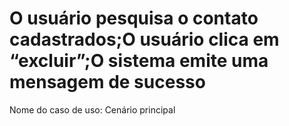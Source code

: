 # O usuário pesquisa o contato cadastrados;O usuário clica em “excluir”;O sistema emite uma mensagem de sucesso

Nome do caso de uso: Cenário principal